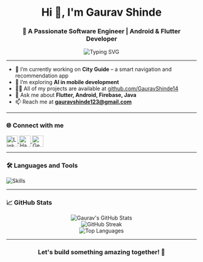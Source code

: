 <h1 align="center">Hi 👋, I'm Gaurav Shinde</h1>
<h3 align="center">🚀 A Passionate Software Engineer | Android & Flutter Developer</h3>

<p align="center">
  <img src="https://readme-typing-svg.herokuapp.com?font=Fira+Code&weight=500&pause=1000&color=F76C0C&center=true&vCenter=true&width=435&lines=Android+%7C+Flutter+Developer;Building+Smart+Mobile+Apps;Always+Learning+%26+Exploring+Tech" alt="Typing SVG" />
</p>

---

- 🔭 I’m currently working on **City Guide** – a smart navigation and recommendation app  
- 🌱 I’m exploring **AI in mobile development**  
- 👨‍💻 All of my projects are available at [github.com/GauravShinde14](https://github.com/GauravShinde14)  
- 💬 Ask me about **Flutter, Android, Firebase, Java**  
- 📫 Reach me at **gauravshinde123@gmail.com**

---

<h3 align="left">🌐 Connect with me</h3>
<p align="left">
  <a href="https://linkedin.com/in/gaurav-shinde-23a4aa224/" target="blank">
    <img align="center" src="https://skillicons.dev/icons?i=linkedin" alt="LinkedIn" height="30"/>
  </a>
  <a href="https://www.hackerrank.com/gauravshindegs14" target="blank">
    <img align="center" src="https://skillicons.dev/icons?i=hackerrank" alt="HackerRank" height="30"/>
  </a>
  <a href="https://auth.geeksforgeeks.org/user/gauravshindegs123" target="blank">
    <img align="center" src="https://upload.wikimedia.org/wikipedia/commons/thumb/4/43/GeeksforGeeks.svg/512px-GeeksforGeeks.svg.png?20221119191502" alt="GeeksforGeeks" height="30" />
  </a>
</p>

---

<h3 align="left">🛠️ Languages and Tools</h3>
<p align="left">
  <img src="https://skillicons.dev/icons?i=flutter,dart,java,androidstudio,firebase,mysql,sqlite,python,html,css,bootstrap,github" alt="Skills" />
</p>

---

<h3 align="left">📈 GitHub Stats</h3>
<p align="center">
  <img src="https://github-readme-stats.vercel.app/api?username=GauravShinde14&show_icons=true&theme=react&hide_border=true" alt="Gaurav's GitHub Stats" />
  <br/>
  <img src="https://github-readme-streak-stats.herokuapp.com/?user=GauravShinde14&theme=react&hide_border=true" alt="GitHub Streak" />
  <br/>
  <img src="https://github-readme-stats.vercel.app/api/top-langs/?username=GauravShinde14&layout=compact&theme=react&hide_border=true" alt="Top Languages" />
</p>

---

<h3 align="center">Let's build something amazing together! 🚀</h3>
